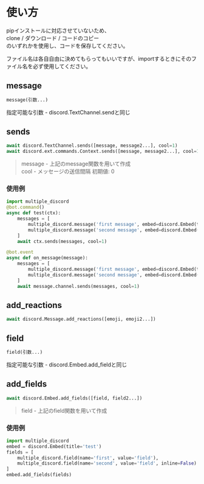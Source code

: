 # 使い方

pipインストールに対応させていないため、  
clone / ダウンロード / コードのコピー  
のいずれかを使用し、コードを保存してください。  
  
ファイル名は各自自由に決めてもらってもいいですが、importするときにそのファイル名を必ず使用してください。

## message

```py
message(引数...)
```

指定可能な引数 - discord.TextChannel.sendと同じ

## sends

```py
await discord.TextChannel.sends([message, message2...], cool=1)
await discord.ext.commands.Context.sends([message, message2...], cool=1)
```

> message - 上記のmessage関数を用いて作成  
cool - メッセージの送信間隔 初期値: 0

### 使用例

```py
import multiple_discord
@bot.command()
async def test(ctx):
    messages = [
        multiple_discord.message('first message', embed=discord.Embed(title='first', description='message')),
        multiple_discord.message('second message', embed=discord.Embed(title='second', description='message'))
    ]
    await ctx.sends(messages, cool=1)

@bot.event
async def on_message(message):
    messages = [
        multiple_discord.message('first message', embed=discord.Embed(title='first', description='message')),
        multiple_discord.message('second message', embed=discord.Embed(title='second', description='message'))
    ]
    await message.channel.sends(messages, cool=1)
```

## add_reactions

```py
await discord.Message.add_reactions([emoji, emoji2...])
```

## field

```py
field(引数...)
```

指定可能な引数 - discord.Embed.add_fieldと同じ

## add_fields

```py
await discord.Embed.add_fields([field, field2...])
```

> field - 上記のfield関数を用いて作成

### 使用例

```py
import multiple_discord
embed = discord.Embed(title='test')
fields = [
    multiple_discord.field(name='first', value='field'),
    multiple_discord.field(name='second', value='field', inline=False)
]
embed.add_fields(fields)
```
